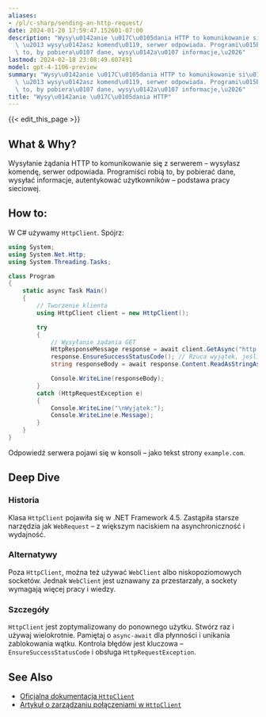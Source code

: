 ```yaml
---
aliases:
- /pl/c-sharp/sending-an-http-request/
date: 2024-01-20 17:59:47.152601-07:00
description: "Wysy\u0142anie \u017C\u0105dania HTTP to komunikowanie si\u0119 z serwerem\
  \ \u2013 wysy\u0142asz komend\u0119, serwer odpowiada. Programi\u015Bci robi\u0105\
  \ to, by pobiera\u0107 dane, wysy\u0142a\u0107 informacje,\u2026"
lastmod: 2024-02-18 23:08:49.607491
model: gpt-4-1106-preview
summary: "Wysy\u0142anie \u017C\u0105dania HTTP to komunikowanie si\u0119 z serwerem\
  \ \u2013 wysy\u0142asz komend\u0119, serwer odpowiada. Programi\u015Bci robi\u0105\
  \ to, by pobiera\u0107 dane, wysy\u0142a\u0107 informacje,\u2026"
title: "Wysy\u0142anie \u017C\u0105dania HTTP"
---
```


{{< edit_this_page >}}

## What & Why?
Wysyłanie żądania HTTP to komunikowanie się z serwerem – wysyłasz komendę, serwer odpowiada. Programiści robią to, by pobierać dane, wysyłać informacje, autentykować użytkowników – podstawa pracy sieciowej.

## How to:
W C# używamy `HttpClient`. Spójrz:

```csharp
using System;
using System.Net.Http;
using System.Threading.Tasks;

class Program
{
    static async Task Main()
    {
        // Tworzenie klienta
        using HttpClient client = new HttpClient();

        try
        {
            // Wysyłanie żądania GET
            HttpResponseMessage response = await client.GetAsync("http://example.com");
            response.EnsureSuccessStatusCode(); // Rzuca wyjątek, jeśli nie 2XX
            string responseBody = await response.Content.ReadAsStringAsync();

            Console.WriteLine(responseBody);
        }
        catch (HttpRequestException e)
        {
            Console.WriteLine("\nWyjątek:");
            Console.WriteLine(e.Message);
        }
    }
}
```

Odpowiedź serwera pojawi się w konsoli – jako tekst strony `example.com`.

## Deep Dive
### Historia
Klasa `HttpClient` pojawiła się w .NET Framework 4.5. Zastąpiła starsze narzędzia jak `WebRequest` – z większym naciskiem na asynchroniczność i wydajność.

### Alternatywy
Poza `HttpClient`, można też używać `WebClient` albo niskopoziomowych socketów. Jednak `WebClient` jest uznawany za przestarzały, a sockety wymagają więcej pracy i wiedzy.

### Szczegóły
`HttpClient` jest zoptymalizowany do ponownego użytku. Stwórz raz i używaj wielokrotnie. Pamiętaj o `async-await` dla płynności i unikania zablokowania wątku. Kontrola błędów jest kluczowa – `EnsureSuccessStatusCode` i obsługa `HttpRequestException`.

## See Also
- [Oficjalna dokumentacja `HttpClient`](https://docs.microsoft.com/pl-pl/dotnet/api/system.net.http.httpclient)
- [Artykuł o zarządzaniu połączeniami w `HttpClient`](https://aspnetmonsters.com/2016/08/2016-08-27-httpclientwrong/)
